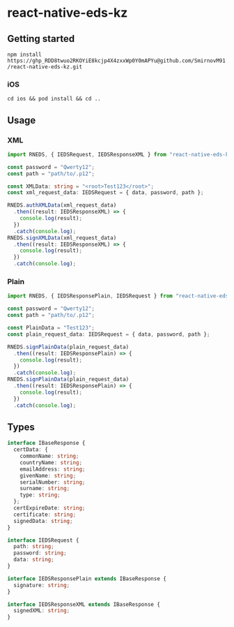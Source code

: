 # react-native-eds-kz

## Getting started

`npm install https://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@github.com/SmirnovM91/react-native-eds-kz.git`

### iOS

`cd ios && pod install && cd ..`

## Usage

### XML

```typescript
import RNEDS, { IEDSRequest, IEDSResponseXML } from "react-native-eds-kz";

const password = "Qwerty12";
const path = "path/to/.p12";

const XMLData: string = "<root>Test123</root>";
const xml_request_data: IEDSRequest = { data, password, path };

RNEDS.authXMLData(xml_request_data)
  .then((result: IEDSResponseXML) => {
    console.log(result);
  })
  .catch(console.log);
RNEDS.signXMLData(xml_request_data)
  .then((result: IEDSResponseXML) => {
    console.log(result);
  })
  .catch(console.log);
```

### Plain

```typescript
import RNEDS, { IEDSResponsePlain, IEDSRequest } from "react-native-eds-kz";

const password = "Qwerty12";
const path = "path/to/.p12";

const PlainData = "Test123";
const plain_request_data: IEDSRequest = { data, password, path };

RNEDS.signPlainData(plain_request_data)
  .then((result: IEDSResponsePlain) => {
    console.log(result);
  })
  .catch(console.log);
RNEDS.signPlainData(plain_request_data)
  .then((result: IEDSResponsePlain) => {
    console.log(result);
  })
  .catch(console.log);
```

## Types

```typescript
interface IBaseResponse {
  certData: {
    commonName: string;
    countryName: string;
    emailAddress: string;
    givenName: string;
    serialNumber: string;
    surname: string;
    type: string;
  };
  certExpireDate: string;
  certificate: string;
  signedData: string;
}

interface IEDSRequest {
  path: string;
  password: string;
  data: string;
}

interface IEDSResponsePlain extends IBaseResponse {
  signature: string;
}

interface IEDSResponseXML extends IBaseResponse {
  signedXML: string;
}
```
